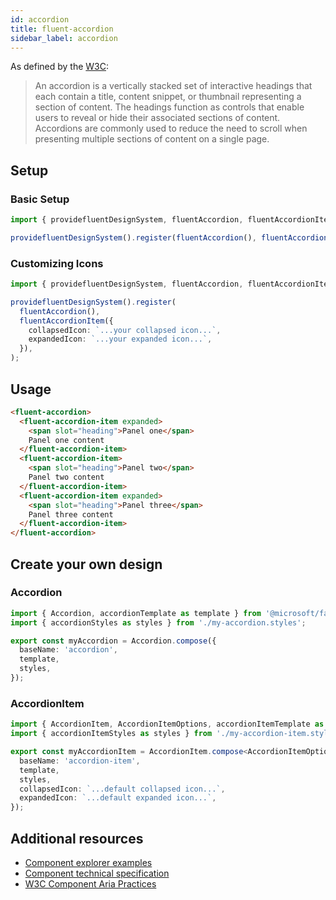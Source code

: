 ```yaml
---
id: accordion
title: fluent-accordion
sidebar_label: accordion
---
```


As defined by the [W3C](https://w3c.github.io/aria-practices/#accordion):

> An accordion is a vertically stacked set of interactive headings that each contain a title, content snippet, or thumbnail representing a section of content. The headings function as controls that enable users to reveal or hide their associated sections of content. Accordions are commonly used to reduce the need to scroll when presenting multiple sections of content on a single page.

## Setup

### Basic Setup

```ts
import { providefluentDesignSystem, fluentAccordion, fluentAccordionItem } from '@fluentui/web-components';

providefluentDesignSystem().register(fluentAccordion(), fluentAccordionItem());
```

### Customizing Icons

```ts
import { providefluentDesignSystem, fluentAccordion, fluentAccordionItem } from '@fluentui/web-components';

providefluentDesignSystem().register(
  fluentAccordion(),
  fluentAccordionItem({
    collapsedIcon: `...your collapsed icon...`,
    expandedIcon: `...your expanded icon...`,
  }),
);
```

## Usage

```html live
<fluent-accordion>
  <fluent-accordion-item expanded>
    <span slot="heading">Panel one</span>
    Panel one content
  </fluent-accordion-item>
  <fluent-accordion-item>
    <span slot="heading">Panel two</span>
    Panel two content
  </fluent-accordion-item>
  <fluent-accordion-item expanded>
    <span slot="heading">Panel three</span>
    Panel three content
  </fluent-accordion-item>
</fluent-accordion>
```

## Create your own design

### Accordion

```ts
import { Accordion, accordionTemplate as template } from '@microsoft/fast-foundation';
import { accordionStyles as styles } from './my-accordion.styles';

export const myAccordion = Accordion.compose({
  baseName: 'accordion',
  template,
  styles,
});
```

### AccordionItem

```ts
import { AccordionItem, AccordionItemOptions, accordionItemTemplate as template } from '@microsoft/fast-foundation';
import { accordionItemStyles as styles } from './my-accordion-item.styles';

export const myAccordionItem = AccordionItem.compose<AccordionItemOptions>({
  baseName: 'accordion-item',
  template,
  styles,
  collapsedIcon: `...default collapsed icon...`,
  expandedIcon: `...default expanded icon...`,
});
```

## Additional resources

- [Component explorer examples](https://explore.fast.design/components/fast-accordion)
- [Component technical specification](https://github.com/microsoft/fast/blob/master/packages/web-components/fast-foundation/src/accordion/accordion.spec.md)
- [W3C Component Aria Practices](https://w3c.github.io/aria-practices/#accordion)
